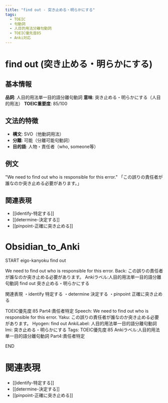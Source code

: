 ```yaml
---
title: "find out - 突き止める・明らかにする"
tags:
  - TOEIC
  - 句動詞
  - 人目的用法分離句動詞
  - TOEIC優先度85
  - Anki対応
---
```


# find out (突き止める・明らかにする)

## 基本情報
**品詞**: 人目的用法単一目的語分離句動詞
**意味**: 突き止める・明らかにする（人目的用法）
**TOEIC重要度**: 85/100

## 文法的特徴
- **構文**: SVO（他動詞用法）
- **分離**: 可能（分離可能句動詞）
- **目的語**: 人物・責任者（who, someone等）

## 例文
"We need to find out who is responsible for this error."
「この誤りの責任者が誰なのか突き止める必要があります。」

## 関連表現
- [[identify-特定する]]
- [[determine-決定する]]
- [[pinpoint-正確に突き止める]]

# Obsidian_to_Anki
START
eigo-kanyoku
find out

We need to find out who is responsible for this error.
Back: 
この誤りの責任者が誰なのか突き止める必要があります。
Ankiラベル:人目的用法単一目的語分離句動詞
find out
突き止める・明らかにする

関連表現
・identify 特定する
・determine 決定する
・pinpoint 正確に突き止める

TOEIC優先度:85
Part4:責任者特定
Speech: We need to find out who is responsible for this error.
Yaku: この誤りの責任者が誰なのか突き止める必要があります。
Hyogen: find out
AnkiLabel: 人目的用法単一目的語分離句動詞
Imi: 突き止める・明らかにする
Tags: TOEIC優先度:85 Ankiラベル:人目的用法単一目的語分離句動詞 Part4:責任者特定
<!--ID: 1752988932438-->
END

# 関連表現
- [[identify-特定する]]
- [[determine-決定する]]
- [[pinpoint-正確に突き止める]] 